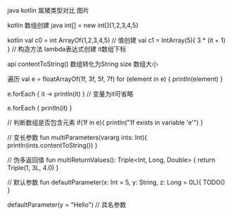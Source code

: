 java kotlin 属猪类型对比
图片

kotlin 数组创建
java 
int[] = new int[]{1,2,3,4,5}

kotlin
val c0 = int ArrayOf(1,2,3,4,5) // 值创建
val c1 = IntArray(5){ 3 * (it + 1) } // 构造方法 lambda表达式创建 it数组下标

api
contentToString() 数组转化为String
size 数组大小

遍历
val e = floatArrayOf(1f, 3f, 5f, 7f)
for (element in e) {
    println(element)
}

e.forEach { it ->
    println(it)
} // 变量为it可省略 

e.forEach {
    println(it)
}

// 判断数组是否包含元素
if(1f in e){
    println("1f exists in variable 'e'")
}

// 变长参数
fun multiParameters(vararg ints: Int){
    println(ints.contentToString())
}


// 伪多返回值
fun multiReturnValues(): Triple<Int, Long, Double> {
    return Triple(1, 3L, 4.0)
}

// 默认参数
fun defaultParameter(x: Int = 5, y: String, z: Long = 0L){
    TODO()
}

defaultParameter(y = "Hello") // 具名参数